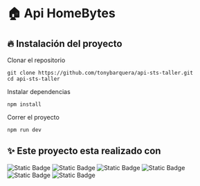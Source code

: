 # 🏠 Api HomeBytes 

## 🔥 Instalación del proyecto
Clonar el repositorio
```
git clone https://github.com/tonybarquera/api-sts-taller.git
cd api-sts-taller
```

Instalar dependencias
```
npm install
```

Correr el proyecto
```
npm run dev
```

## ✨ Este proyecto esta realizado con
![Static Badge](https://img.shields.io/badge/JavaScript-0?style=flat&logo=JavaScript&color=%23000)
![Static Badge](https://img.shields.io/badge/NodeJS-0?style=flat&logo=Node.js&color=%23000)
![Static Badge](https://img.shields.io/badge/Git-0?style=flat&logo=Git&color=%23000)
![Static Badge](https://img.shields.io/badge/Expres.js-0?style=flat&logo=express&color=%23000)
![Static Badge](https://img.shields.io/badge/Jest_(testing)-0?style=flat&logo=Jest&color=%23000)
![Static Badge](https://img.shields.io/badge/Passport.js_(autenticación)-0?style=flat&logo=Passport&color=%23000)